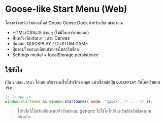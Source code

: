 # Goose-like Start Menu (Web)

โครงสร้างหน้าเริ่มเกมสไตล์ Goose Goose Duck สำหรับเว็บเกมของคุณ
- HTML/CSS/JS ล้วน ๆ (ไม่มีไลบรารีภายนอก)
- พื้นหลังอนิเมชันเบา ๆ ด้วย Canvas
- ปุ่มหลัก: QUICKPLAY / CUSTOM GAME
- ปุ่มรอง/ไอคอนเหมือนตัวอย่างในสกรีนช็อต
- Settings modal + localStorage persistence

## ใช้ยังไง
เปิด `index.html` ได้เลย หรือวางลงในโปรเจ็กของคุณ แล้วเชื่อมต่อปุ่ม `QUICKPLAY` กับโค้ดเริ่มเกมจริง:
```js
// ใน app.js
window.startGame && window.startGame({ mode: 'quick', /* ... */ });
```

> โปรเจ็กนี้ใช้ทรัพย์สินภาพ/ตัวอักษรแบบ generic ไม่ใช้โลโก้/สินทรัพย์ลิขสิทธิ์ของเกมต้นฉบับ
